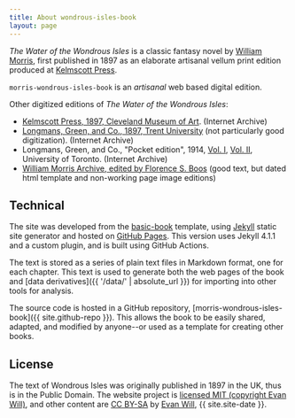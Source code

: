 ```yaml
---
title: About wondrous-isles-book
layout: page
---
```


*The Water of the Wondrous Isles* is a classic fantasy novel by [William Morris](https://en.wikipedia.org/wiki/William_Morris), first published in 1897 as an elaborate artisanal vellum print edition produced at [Kelmscott Press](https://en.wikipedia.org/wiki/Kelmscott_Press).

`morris-wondrous-isles-book` is an *artisanal* web based digital edition.

Other digitized editions of *The Water of the Wondrous Isles*:

- [Kelmscott Press, 1897, Cleveland Museum of Art](https://archive.org/details/MorrisWaterWondrousIsles). (Internet Archive)
- [Longmans, Green, and Co., 1897, Trent University](https://archive.org/details/waterofwondrousi0000morr) (not particularly good digitization). (Internet Archive)
- Longmans, Green, and Co., "Pocket edition", 1914, [Vol. I](https://archive.org/details/waterofwondrousi01morruoft), [Vol. II](https://archive.org/details/waterofwondrousi02morruoft), University of Toronto. (Internet Archive)
- [William Morris Archive, edited by Florence S. Boos](http://morrisedition.lib.uiowa.edu/waterwondrousisles.html) (good text, but dated html template and non-working page image editions)

## Technical 

The site was developed from the [basic-book](https://github.com/evanwill/basic-book) template, using [Jekyll](http://jekyllrb.com/) static site generator and hosted on [GitHub Pages](https://pages.github.com/).
This version uses Jekyll 4.1.1 and a custom plugin, and is built using GitHub Actions.

The text is stored as a series of plain text files in Markdown format, one for each chapter.
This text is used to generate both the web pages of the book and [data derivatives]({{ '/data/' | absolute_url }}) for importing into other tools for analysis.

The source code is hosted in a GitHub repository, [morris-wondrous-isles-book]({{ site.github-repo }}).
This allows the book to be easily shared, adapted, and modified by anyone--or used as a template for creating other books.

## License 

The text of Wondrous Isles was originally published in 1897 in the UK, thus is in the Public Domain.
The website project is [licensed MIT (copyright Evan Will)](https://github.com/evanwill/morris-wondrous-isles-book/blob/main/LICENSE), and other content are <a href="https://creativecommons.org/licenses/by-sa/4.0/" target="_blank" rel="noopener">CC BY-SA</a> by [Evan Will](https://github.com/evanwill), {{ site.site-date }}.
